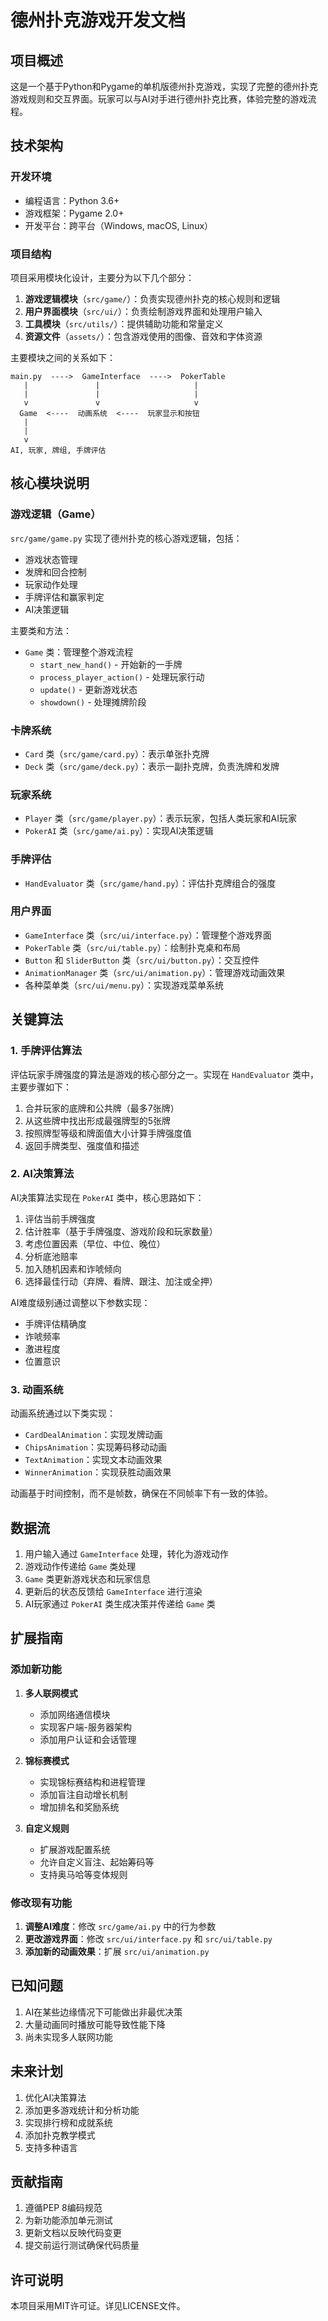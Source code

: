 # 德州扑克游戏开发文档

## 项目概述

这是一个基于Python和Pygame的单机版德州扑克游戏，实现了完整的德州扑克游戏规则和交互界面。玩家可以与AI对手进行德州扑克比赛，体验完整的游戏流程。

## 技术架构

### 开发环境

- 编程语言：Python 3.6+
- 游戏框架：Pygame 2.0+
- 开发平台：跨平台（Windows, macOS, Linux）

### 项目结构

项目采用模块化设计，主要分为以下几个部分：

1. **游戏逻辑模块**（`src/game/`）：负责实现德州扑克的核心规则和逻辑
2. **用户界面模块**（`src/ui/`）：负责绘制游戏界面和处理用户输入
3. **工具模块**（`src/utils/`）：提供辅助功能和常量定义
4. **资源文件**（`assets/`）：包含游戏使用的图像、音效和字体资源

主要模块之间的关系如下：

```
main.py  ---->  GameInterface  ---->  PokerTable
   |               |                     |
   |               |                     |
   v               v                     v
  Game  <----  动画系统  <----  玩家显示和按钮
   |
   |
   v
AI, 玩家, 牌组, 手牌评估
```

## 核心模块说明

### 游戏逻辑（Game）

`src/game/game.py` 实现了德州扑克的核心游戏逻辑，包括：

- 游戏状态管理
- 发牌和回合控制
- 玩家动作处理
- 手牌评估和赢家判定
- AI决策逻辑

主要类和方法：

- `Game` 类：管理整个游戏流程
  - `start_new_hand()` - 开始新的一手牌
  - `process_player_action()` - 处理玩家行动
  - `update()` - 更新游戏状态
  - `showdown()` - 处理摊牌阶段

### 卡牌系统

- `Card` 类（`src/game/card.py`）：表示单张扑克牌
- `Deck` 类（`src/game/deck.py`）：表示一副扑克牌，负责洗牌和发牌

### 玩家系统

- `Player` 类（`src/game/player.py`）：表示玩家，包括人类玩家和AI玩家
- `PokerAI` 类（`src/game/ai.py`）：实现AI决策逻辑

### 手牌评估

- `HandEvaluator` 类（`src/game/hand.py`）：评估扑克牌组合的强度

### 用户界面

- `GameInterface` 类（`src/ui/interface.py`）：管理整个游戏界面
- `PokerTable` 类（`src/ui/table.py`）：绘制扑克桌和布局
- `Button` 和 `SliderButton` 类（`src/ui/button.py`）：交互控件
- `AnimationManager` 类（`src/ui/animation.py`）：管理游戏动画效果
- 各种菜单类（`src/ui/menu.py`）：实现游戏菜单系统

## 关键算法

### 1. 手牌评估算法

评估玩家手牌强度的算法是游戏的核心部分之一。实现在 `HandEvaluator` 类中，主要步骤如下：

1. 合并玩家的底牌和公共牌（最多7张牌）
2. 从这些牌中找出形成最强牌型的5张牌
3. 按照牌型等级和牌面值大小计算手牌强度值
4. 返回手牌类型、强度值和描述

### 2. AI决策算法

AI决策算法实现在 `PokerAI` 类中，核心思路如下：

1. 评估当前手牌强度
2. 估计胜率（基于手牌强度、游戏阶段和玩家数量）
3. 考虑位置因素（早位、中位、晚位）
4. 分析底池赔率
5. 加入随机因素和诈唬倾向
6. 选择最佳行动（弃牌、看牌、跟注、加注或全押）

AI难度级别通过调整以下参数实现：
- 手牌评估精确度
- 诈唬频率
- 激进程度
- 位置意识

### 3. 动画系统

动画系统通过以下类实现：

- `CardDealAnimation`：实现发牌动画
- `ChipsAnimation`：实现筹码移动动画
- `TextAnimation`：实现文本动画效果
- `WinnerAnimation`：实现获胜动画效果

动画基于时间控制，而不是帧数，确保在不同帧率下有一致的体验。

## 数据流

1. 用户输入通过 `GameInterface` 处理，转化为游戏动作
2. 游戏动作传递给 `Game` 类处理
3. `Game` 类更新游戏状态和玩家信息
4. 更新后的状态反馈给 `GameInterface` 进行渲染
5. AI玩家通过 `PokerAI` 类生成决策并传递给 `Game` 类

## 扩展指南

### 添加新功能

1. **多人联网模式**
   - 添加网络通信模块
   - 实现客户端-服务器架构
   - 添加用户认证和会话管理

2. **锦标赛模式**
   - 实现锦标赛结构和进程管理
   - 添加盲注自动增长机制
   - 增加排名和奖励系统

3. **自定义规则**
   - 扩展游戏配置系统
   - 允许自定义盲注、起始筹码等
   - 支持奥马哈等变体规则

### 修改现有功能

1. **调整AI难度**：修改 `src/game/ai.py` 中的行为参数
2. **更改游戏界面**：修改 `src/ui/interface.py` 和 `src/ui/table.py`
3. **添加新的动画效果**：扩展 `src/ui/animation.py`

## 已知问题

1. AI在某些边缘情况下可能做出非最优决策
2. 大量动画同时播放可能导致性能下降
3. 尚未实现多人联网功能

## 未来计划

1. 优化AI决策算法
2. 添加更多游戏统计和分析功能
3. 实现排行榜和成就系统
4. 添加扑克教学模式
5. 支持多种语言

## 贡献指南

1. 遵循PEP 8编码规范
2. 为新功能添加单元测试
3. 更新文档以反映代码变更
4. 提交前运行测试确保代码质量

## 许可说明

本项目采用MIT许可证。详见LICENSE文件。
